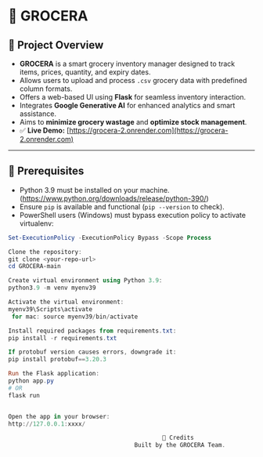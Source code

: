 # 🛒 GROCERA

## 📌 Project Overview

- **GROCERA** is a smart grocery inventory manager designed to track items, prices, quantity, and expiry dates.
- Allows users to upload and process `.csv` grocery data with predefined column formats.
- Offers a web-based UI using **Flask** for seamless inventory interaction.
- Integrates **Google Generative AI** for enhanced analytics and smart assistance.
- Aims to **minimize grocery wastage** and **optimize stock management**.
- ✅ **Live Demo:** [https://grocera-2.onrender.com](https://grocera-2.onrender.com)

---

## 🧰 Prerequisites

- Python 3.9 must be installed on your machine. (https://www.python.org/downloads/release/python-390/)
- Ensure `pip` is available and functional (`pip --version` to check).
- PowerShell users (Windows) must bypass execution policy to activate virtualenv:

```powershell
Set-ExecutionPolicy -ExecutionPolicy Bypass -Scope Process

Clone the repository:
git clone <your-repo-url>
cd GROCERA-main

Create virtual environment using Python 3.9:
python3.9 -m venv myenv39

Activate the virtual environment:
myenv39\Scripts\activate
 for mac: source myenv39/bin/activate

Install required packages from requirements.txt:
pip install -r requirements.txt

If protobuf version causes errors, downgrade it:
pip install protobuf==3.20.3

Run the Flask application:
python app.py
# OR
flask run


Open the app in your browser:
http://127.0.0.1:xxxx/

                                            🤝 Credits
                                    Built by the GROCERA Team.



